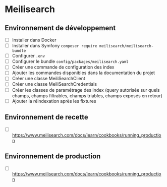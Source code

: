 # Meilisearch

## Environnement de développement
- [ ] Installer dans Docker
- [ ] Installer dans Symfony `composer require meilisearch/meilisearch-bundle`
- [ ] Configurer `.env`
- [ ] Configurer le bundle `config/packages/meilisearch.yaml`
- [ ] Créer une commande de configuration des index
- [ ] Ajouter les commandes disponibles dans la documentation du projet
- [ ] Créer une classe MeiliSearchClient
- [ ] Créer une classe MeiliSearchCredentials
- [ ] Créer les classes de paramétrage des index (query autorisée sur quels champs, champs filtrables, champs triables, champs exposés en retour)
- [ ] Ajouter la réindexation après les fixtures

## Environnement de recette
- [ ] https://www.meilisearch.com/docs/learn/cookbooks/running_production

## Environnement de production
- [ ] https://www.meilisearch.com/docs/learn/cookbooks/running_production
